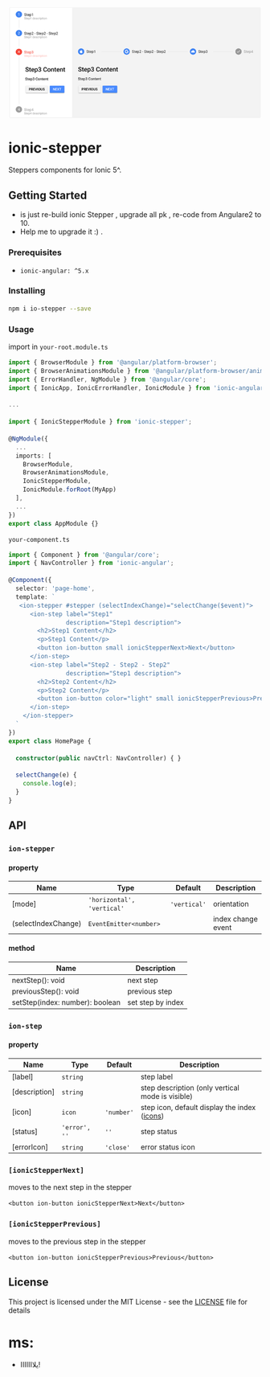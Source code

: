 <p align="center">
   <img width="800" src="https://raw.githubusercontent.com/tayeb-ali/io-stepper/master/screenshot.png">
</p>

# ionic-stepper

Steppers components for Ionic 5^.

## Getting Started
 - is just re-build ionic Stepper , upgrade all pk , re-code from Angulare2 to 10.
 - Help me to upgrade it :) .
### Prerequisites

- `ionic-angular: ^5.x`

### Installing
```sh
npm i io-stepper --save 
```

### Usage

import in `your-root.module.ts`

```ts
import { BrowserModule } from '@angular/platform-browser';
import { BrowserAnimationsModule } from '@angular/platform-browser/animations';
import { ErrorHandler, NgModule } from '@angular/core';
import { IonicApp, IonicErrorHandler, IonicModule } from 'ionic-angular';

...

import { IonicStepperModule } from 'ionic-stepper';

@NgModule({
  ...
  imports: [
    BrowserModule,
    BrowserAnimationsModule,
    IonicStepperModule,
    IonicModule.forRoot(MyApp)
  ],
  ...
})
export class AppModule {}
```

`your-component.ts`

```ts
import { Component } from '@angular/core';
import { NavController } from 'ionic-angular';

@Component({
  selector: 'page-home',
  template: `
   <ion-stepper #stepper (selectIndexChange)="selectChange($event)">
      <ion-step label="Step1"
                description="Step1 description">
        <h2>Step1 Content</h2>
        <p>Step1 Content</p>
        <button ion-button small ionicStepperNext>Next</button>
      </ion-step>
      <ion-step label="Step2 - Step2 - Step2"
                description="Step1 description">
        <h2>Step2 Content</h2>
        <p>Step2 Content</p>
        <button ion-button color="light" small ionicStepperPrevious>Previous</button>
      </ion-step>
    </ion-stepper>
  `
})
export class HomePage {

  constructor(public navCtrl: NavController) { }

  selectChange(e) {
    console.log(e);
  }
}

```

## API

### `ion-stepper`

#### property

| Name                | Type                       | Default      | Description        |
|---------------------|----------------------------|--------------|--------------------|
| [mode]              | `'horizontal', 'vertical'` | `'vertical'` | orientation        |
| (selectIndexChange) | `EventEmitter<number>`     |              | index change event |

#### method

| Name                            | Description       |
|---------------------------------|-------------------|
| nextStep(): void                | next step         |
| previousStep(): void            | previous step     |
| setStep(index: number): boolean | set step by index |


### `ion-step`

#### property

| Name          | Type          | Default    | Description                                                                               |
|---------------|---------------|------------|-------------------------------------------------------------------------------------------|
| [label]       | `string`      |            | step label                                                                                |
| [description] | `string`      |            | step description (only vertical mode is visible)                                          |
| [icon]        | `icon`        | `'number'` | step icon, default display the index ([icons](https://ionicframework.com/docs/ionicons/)) |
| [status]      | `'error', ''` | `''`       | step status                                                                               |
| [errorIcon]   | `string`      | `'close'`  | error status icon                                                                         |

### `[ionicStepperNext]`

moves to the next step in the stepper

`<button ion-button ionicStepperNext>Next</button>`

### `[ionicStepperPrevious]`

moves to the previous step in the stepper

`<button ion-button ionicStepperPrevious>Previous</button>`

## License

This project is licensed under the MIT License - see the [LICENSE](LICENSE) file for details

# ms:
- يلااااااا!